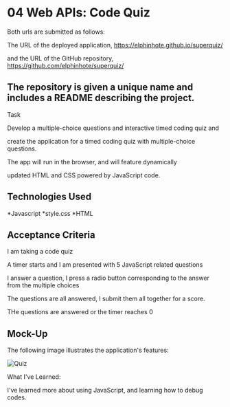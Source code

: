 # 04 Web APIs: Code Quiz

Both urls are submitted as follows:


The URL of the deployed application, https://elphinhote.github.io/superquiz/


and the URL of the GitHub repository, https://github.com/elphinhote/superquiz/


## The repository is given a unique name and includes a README describing the project.


 Task
 
 
Develop a multiple-choice questions and interactive timed coding quiz and 

create the application for a timed coding quiz with multiple-choice questions. 

The app will run in the browser, and will feature dynamically 

updated HTML and CSS powered by JavaScript code. 

## Technologies Used

*Javascript
*style.css
*HTML


## Acceptance Criteria

 I am taking a code quiz

A timer starts and I am presented with 5 JavaScript related questions

I answer a question, I press a radio button corresponding to the answer from the multiple choices

The questions are all answered, I submit them all together for a score.

THe questions are answered or the timer reaches 0




## Mock-Up


The following image illustrates the application's features:





![Quiz](https://user-images.githubusercontent.com/65749636/97097894-c2117800-1633-11eb-93db-e6d4abc7e254.PNG)




What I've Learned:


I've learned more about using JavaScript, and learning how to debug codes.




